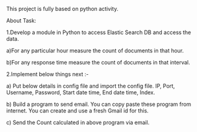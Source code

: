 This project is fully based on python activity.

About Task:

1.Develop a module in Python to access Elastic Search DB and access the data.

a)For any particular hour measure the count of documents in that hour.

b)For any response time measure the count of documents in that interval.

2.Implement below things next :-

a) Put below details in config file and import the config file.
IP, Port,  Username, Password, Start date time, End date time, Index.

b) Build a program to send email.
You can copy paste these program from internet.
You can create and use a fresh Gmail id for this.

c) Send the Count calculated in above program via email.



 

